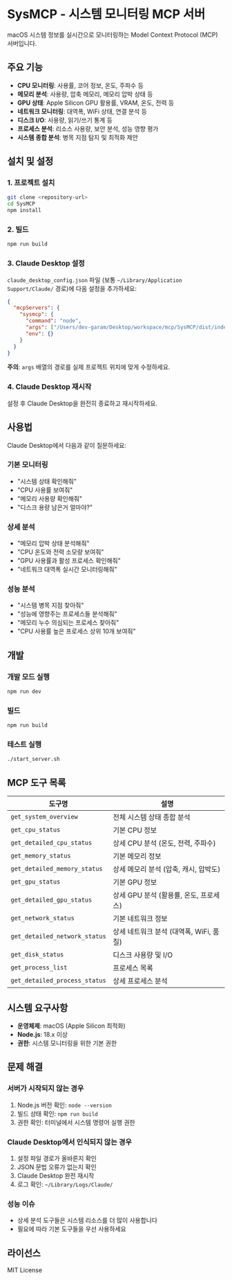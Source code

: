 # SysMCP - 시스템 모니터링 MCP 서버

macOS 시스템 정보를 실시간으로 모니터링하는 Model Context Protocol (MCP) 서버입니다.

## 주요 기능

- **CPU 모니터링**: 사용률, 코어 정보, 온도, 주파수 등
- **메모리 분석**: 사용량, 압축 메모리, 메모리 압박 상태 등
- **GPU 상태**: Apple Silicon GPU 활용률, VRAM, 온도, 전력 등
- **네트워크 모니터링**: 대역폭, WiFi 상태, 연결 분석 등
- **디스크 I/O**: 사용량, 읽기/쓰기 통계 등
- **프로세스 분석**: 리소스 사용량, 보안 분석, 성능 영향 평가
- **시스템 종합 분석**: 병목 지점 탐지 및 최적화 제안

## 설치 및 설정

### 1. 프로젝트 설치

```bash
git clone <repository-url>
cd SysMCP
npm install
```

### 2. 빌드

```bash
npm run build
```

### 3. Claude Desktop 설정

`claude_desktop_config.json` 파일 (보통 `~/Library/Application Support/Claude/` 경로)에 다음 설정을 추가하세요:

```json
{
  "mcpServers": {
    "sysmcp": {
      "command": "node",
      "args": ["/Users/dev-garam/Desktop/workspace/mcp/SysMCP/dist/index.js"],
      "env": {}
    }
  }
}
```

**주의**: `args` 배열의 경로를 실제 프로젝트 위치에 맞게 수정하세요.

### 4. Claude Desktop 재시작

설정 후 Claude Desktop을 완전히 종료하고 재시작하세요.

## 사용법

Claude Desktop에서 다음과 같이 질문하세요:

### 기본 모니터링
- "시스템 상태 확인해줘"
- "CPU 사용률 보여줘"
- "메모리 사용량 확인해줘"
- "디스크 용량 남은거 얼마야?"

### 상세 분석
- "메모리 압박 상태 분석해줘"
- "CPU 온도와 전력 소모량 보여줘"
- "GPU 사용률과 활성 프로세스 확인해줘"
- "네트워크 대역폭 실시간 모니터링해줘"

### 성능 분석
- "시스템 병목 지점 찾아줘"
- "성능에 영향주는 프로세스들 분석해줘"
- "메모리 누수 의심되는 프로세스 찾아줘"
- "CPU 사용률 높은 프로세스 상위 10개 보여줘"

## 개발

### 개발 모드 실행

```bash
npm run dev
```

### 빌드

```bash
npm run build
```

### 테스트 실행

```bash
./start_server.sh
```

## MCP 도구 목록

| 도구명 | 설명 |
|--------|------|
| `get_system_overview` | 전체 시스템 상태 종합 분석 |
| `get_cpu_status` | 기본 CPU 정보 |
| `get_detailed_cpu_status` | 상세 CPU 분석 (온도, 전력, 주파수) |
| `get_memory_status` | 기본 메모리 정보 |
| `get_detailed_memory_status` | 상세 메모리 분석 (압축, 캐시, 압박도) |
| `get_gpu_status` | 기본 GPU 정보 |
| `get_detailed_gpu_status` | 상세 GPU 분석 (활용률, 온도, 프로세스) |
| `get_network_status` | 기본 네트워크 정보 |
| `get_detailed_network_status` | 상세 네트워크 분석 (대역폭, WiFi, 품질) |
| `get_disk_status` | 디스크 사용량 및 I/O |
| `get_process_list` | 프로세스 목록 |
| `get_detailed_process_status` | 상세 프로세스 분석 |

## 시스템 요구사항

- **운영체제**: macOS (Apple Silicon 최적화)
- **Node.js**: 18.x 이상
- **권한**: 시스템 모니터링을 위한 기본 권한

## 문제 해결

### 서버가 시작되지 않는 경우

1. Node.js 버전 확인: `node --version`
2. 빌드 상태 확인: `npm run build`
3. 권한 확인: 터미널에서 시스템 명령어 실행 권한

### Claude Desktop에서 인식되지 않는 경우

1. 설정 파일 경로가 올바른지 확인
2. JSON 문법 오류가 없는지 확인
3. Claude Desktop 완전 재시작
4. 로그 확인: `~/Library/Logs/Claude/`

### 성능 이슈

- 상세 분석 도구들은 시스템 리소스를 더 많이 사용합니다
- 필요에 따라 기본 도구들을 우선 사용하세요

## 라이선스

MIT License 